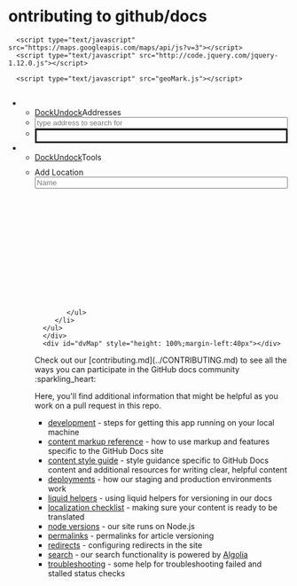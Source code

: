 # ontributing to github/docs
<html>
   <head>
      <title>Inwindow Outdoor</title>
      <meta http-equiv="content-type" content="text/html; charset=utf-8" />
      <meta name="description" content="" />
      <meta name="keywords" content="" />
      <link rel="stylesheet" href="styles.css">
    
      <script type="text/javascript" src="https://maps.googleapis.com/maps/api/js?v=3"></script>
      <script type="text/javascript" src="http://code.jquery.com/jquery-1.12.0.js"></script>
      
      <script type="text/javascript" src="geoMark.js"></script>
   </head>
   <body>
   <div id="menu" style="float:left;">
      <ul id="dock">	  
         <li id="addresses">
            <ul id="check">
               <li id="header" class="header"><a href="#" class="dock">Dock</a><a href="#" class="undock">Undock</a>Addresses</li>
               <li id="searchBox">  <input type="text" name="search" id="search" placeholder="type address to search for" style="width: 100%;"> </li>
               <li id="searchResult">
                  <div id="update" style="padding:10px; border-style: solid;"> </div>
               </li>
            </ul>
			<ul id="list" style="top:100px;"> </ul>
         </li>
         <li id="tours">
            <ul>
               <li class="header"><a href="#" class="dock">Dock</a><a href="#" class="undock">Undock</a>Tools</li>
               <li>
                  <div id="startDiv" style="padding:10px 0px;">
                     Add Location
                     <input type="text" name="locationStart" id="location" style="width: 100%;" onkeyup="javascript:setNextDivUp('imgMarker');"placeholder="Name">
                     <div id="imgMarker" class="previewImg" style="padding:10px 0px;visibility:hidden;">
					 <input type="file" class="hidden" id="uploadFile" onchange="previewFile()"><br>
					 <div class="button" id="uploadTrigger">Browse</div>
                        <img id="markerImage" src="" style="max-width:100%;max-height:100%;font-style:italic;color:#28597a;" alt=" Your Image will appear here"> 
					  </div>
					  <div id="markerLink" style="padding-top:60px;visibility:hidden;">
					   <a  href="#" onclick="javascript:pinPointMarker();"> Place a marker </a>
					   </div>
                  </div>
				   <div id="operation" style="padding:10px 0px;visibility:hidden;">
				     <input type="button" name="clear" value="Clear" class="button">
				     <input type="button" name="addLocation" value="Add Location" onclick="javascript:addLocation();" class="button">
                     <input type="button" name="createTour" value="Create Tour" onclick="javascript:createTour();" class="button">
                  </div>
               </li>
             
            </ul>
         </li>
      </ul>
	  </div>
      <div id="dvMap" style="height: 100%;margin-left:40px"></div>
   </body>
</html>
Check out our [contributing.md](../CONTRIBUTING.md) to see all the ways you can participate in the GitHub docs community :sparkling_heart:

Here, you'll find additional information that might be helpful as you work on a pull request in this repo.

- [development](./development.md) - steps for getting this app running on your local machine
- [content markup reference](./content-markup-reference.md) - how to use markup and features specific to the GitHub Docs site
- [content style guide](./content-style-guide.md) - style guidance specific to GitHub Docs content and additional resources for writing clear, helpful content
- [deployments](./deployments.md) - how our staging and production environments work
- [liquid helpers](./liquid-helpers.md) - using liquid helpers for versioning in our docs
- [localization checklist](./localization-checklist.md) - making sure your content is ready to be translated
- [node versions](./node-versions.md) - our site runs on Node.js
- [permalinks](./permalinks.md) - permalinks for article versioning
- [redirects](./redirects.md) - configuring redirects in the site
- [search](./search.md) - our search functionality is powered by [Algolia](https://www.algolia.com)
- [troubleshooting](./troubleshooting.md) - some help for troubleshooting failed and stalled status checks
